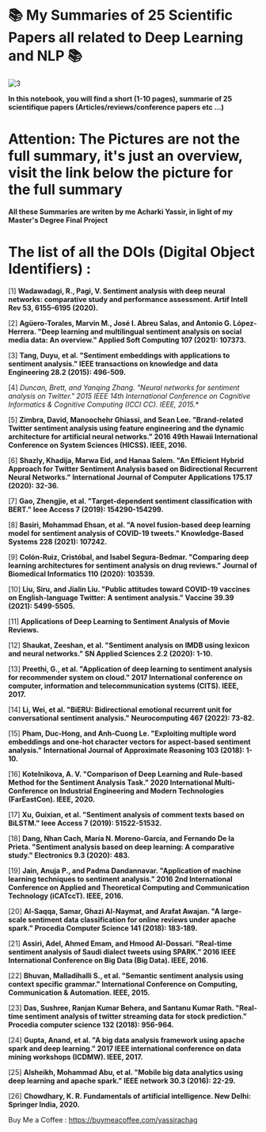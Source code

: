 # **📚 My Summaries of 25 Scientific Papers all related to Deep Learning and NLP 📚**

![3](https://github.com/user-attachments/assets/ec06d639-246e-46ef-ba18-92eb1d98589c)

**In this notebook, you will find a short (1-10 pages), summarie of 25 scientifique papers (Articles/reviews/conference papers etc ...)**
# Attention: The Pictures are not the full summary, it's just an overview, visit the link below the picture for the full summary
**All these Summaries are writen by me Acharki Yassir, in light of my Master's Degree Final Project**

# The list of all the DOIs (Digital Object Identifiers) :

[1] **Wadawadagi, R., Pagi, V. Sentiment analysis with deep neural networks: comparative study and
performance assessment. Artif Intell Rev 53, 6155–6195 (2020).**

[2] **Agüero-Torales, Marvin M., José I. Abreu Salas, and Antonio G. López-Herrera. "Deep learning and
multilingual sentiment analysis on social media data: An overview." Applied Soft Computing 107 (2021):
107373.**

[3] **Tang, Duyu, et al. "Sentiment embeddings with applications to sentiment analysis." IEEE transactions on
knowledge and data Engineering 28.2 (2015): 496-509.**

[4] **Duncan, Brett, and Yanqing Zhang. "Neural networks for sentiment analysis on Twitter." 2015 IEEE
14th International Conference on Cognitive Informatics & Cognitive Computing (ICCI* CC). IEEE, 2015.**

[5] **Zimbra, David, Manoochehr Ghiassi, and Sean Lee. "Brand-related Twitter sentiment analysis using
feature engineering and the dynamic architecture for artificial neural networks." 2016 49th Hawaii
International Conference on System Sciences (HICSS). IEEE, 2016.**

[6] **Shazly, Khadija, Marwa Eid, and Hanaa Salem. "An Efficient Hybrid Approach for Twitter Sentiment
Analysis based on Bidirectional Recurrent Neural Networks." International Journal of Computer
Applications 175.17 (2020): 32-36.**

[7] **Gao, Zhengjie, et al. "Target-dependent sentiment classification with BERT." Ieee Access 7 (2019):
154290-154299.**

[8] **Basiri, Mohammad Ehsan, et al. "A novel fusion-based deep learning model for sentiment analysis of
COVID-19 tweets." Knowledge-Based Systems 228 (2021): 107242.**

[9] **Colón-Ruiz, Cristóbal, and Isabel Segura-Bedmar. "Comparing deep learning architectures for sentiment
analysis on drug reviews." Journal of Biomedical Informatics 110 (2020): 103539.**

[10] **Liu, Siru, and Jialin Liu. "Public attitudes toward COVID-19 vaccines on English-language Twitter: A
sentiment analysis." Vaccine 39.39 (2021): 5499-5505.**

[11] **Applications of Deep Learning to Sentiment Analysis of Movie Reviews.**

[12] **Shaukat, Zeeshan, et al. "Sentiment analysis on IMDB using lexicon and neural networks." SN Applied
Sciences 2.2 (2020): 1-10.**

[13] **Preethi, G., et al. "Application of deep learning to sentiment analysis for recommender system on
cloud." 2017 International conference on computer, information and telecommunication systems (CITS).
IEEE, 2017.**

[14] **Li, Wei, et al. "BiERU: Bidirectional emotional recurrent unit for conversational sentiment
analysis." Neurocomputing 467 (2022): 73-82.**

[15] **Pham, Duc-Hong, and Anh-Cuong Le. "Exploiting multiple word embeddings and one-hot character
vectors for aspect-based sentiment analysis." International Journal of Approximate Reasoning 103 (2018):
1-10.**

[16] **Kotelnikova, A. V. "Comparison of Deep Learning and Rule-based Method for the Sentiment Analysis
Task." 2020 International Multi-Conference on Industrial Engineering and Modern Technologies
(FarEastCon). IEEE, 2020.**

[17] **Xu, Guixian, et al. "Sentiment analysis of comment texts based on BiLSTM." Ieee Access 7 (2019):
51522-51532.**

[18] **Dang, Nhan Cach, María N. Moreno-García, and Fernando De la Prieta. "Sentiment analysis based on
deep learning: A comparative study." Electronics 9.3 (2020): 483.**

[19] **Jain, Anuja P., and Padma Dandannavar. "Application of machine learning techniques to sentiment
analysis." 2016 2nd International Conference on Applied and Theoretical Computing and Communication
Technology (iCATccT). IEEE, 2016.**

[20] **Al-Saqqa, Samar, Ghazi Al-Naymat, and Arafat Awajan. "A large-scale sentiment data classification
for online reviews under apache spark." Procedia Computer Science 141 (2018): 183-189.**

[21] **Assiri, Adel, Ahmed Emam, and Hmood Al-Dossari. "Real-time sentiment analysis of Saudi dialect
tweets using SPARK." 2016 IEEE International Conference on Big Data (Big Data). IEEE, 2016.**

[22] **Bhuvan, Malladihalli S., et al. "Semantic sentiment analysis using context specific
grammar." International Conference on Computing, Communication & Automation. IEEE, 2015.**

[23] **Das, Sushree, Ranjan Kumar Behera, and Santanu Kumar Rath. "Real-time sentiment analysis of twitter
streaming data for stock prediction." Procedia computer science 132 (2018): 956-964.**

[24] **Gupta, Anand, et al. "A big data analysis framework using apache spark and deep learning." 2017 IEEE
international conference on data mining workshops (ICDMW). IEEE, 2017.**

[25] **Alsheikh, Mohammad Abu, et al. "Mobile big data analytics using deep learning and apache
spark." IEEE network 30.3 (2016): 22-29.**

[26] **Chowdhary, K. R. Fundamentals of artificial intelligence. New Delhi: Springer India, 2020.**

Buy Me a Coffee : https://buymeacoffee.com/yassirachag
